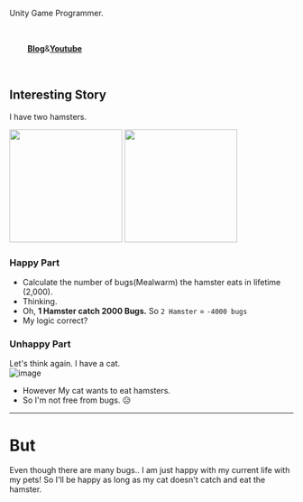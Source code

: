  Unity Game Programmer.   
 
<div style="display:flex; width:300px; padding:32px">
<b><a href=https://blog.shlife.dev>Blog</a></b>
<span> & </span>
<b><a href=https://youtube.shlife.dev>Youtube</a></b>
</div> 
 
 ## Interesting Story
 I have two hamsters.  
 <div style="display:flex justify-content:center width:100%">
  <img src=https://user-images.githubusercontent.com/49047211/235334997-bd1947cb-1fd3-42ec-a956-f8dee6e24923.jpg width=200px/>  
  <img src=https://user-images.githubusercontent.com/49047211/235335036-ea245bee-6f63-40bc-99da-0ef032319a9d.jpg width=200px/> 
 </div>
 
 ### Happy Part
 - Calculate the number of bugs(Mealwarm) the hamster eats in lifetime (2,000).
 - Thinking.
 - Oh, **1 Hamster catch 2000 Bugs.** So `2 Hamster` = `-4000 bugs`
 - My logic correct?


### Unhappy Part 
Let's think again. I have a cat.  
 ![image](https://user-images.githubusercontent.com/49047211/235334927-40504b50-a4c5-487b-a5be-89a64afe1b2b.png)  
 - However My cat wants to eat hamsters.
 - So I'm not free from bugs. 😥


-------------------
# But  
Even though there are many bugs.. I am just happy with my current life with my pets!
So I'll be happy as long as my cat doesn't catch and eat the hamster.
 
